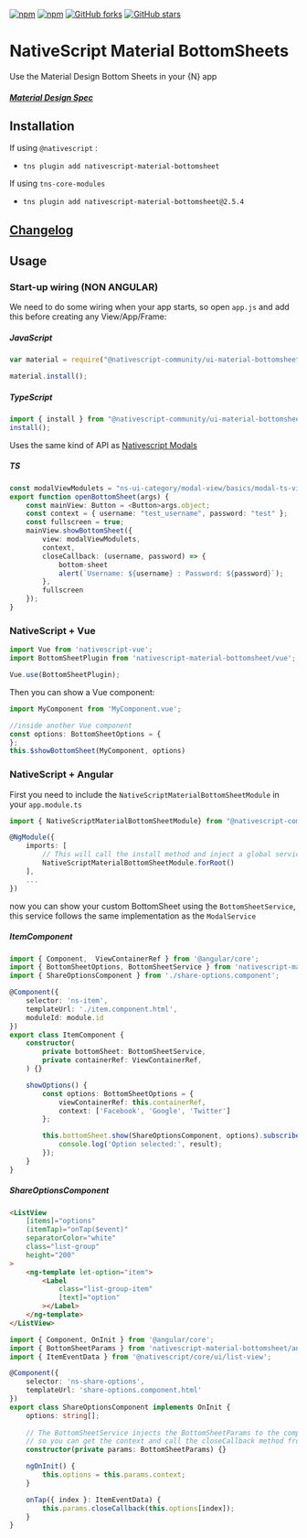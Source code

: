 [![npm](https://img.shields.io/npm/v/nativescript-material-bottomsheet.svg)](https://www.npmjs.com/package/nativescript-material-bottomsheet)
[![npm](https://img.shields.io/npm/dt/nativescript-material-bottomsheet.svg?label=npm%20downloads)](https://www.npmjs.com/package/nativescript-material-bottomsheet)
[![GitHub forks](https://img.shields.io/github/forks/Akylas/nativescript-material-components.svg)](https://github.com/Akylas/nativescript-material-components/network)
[![GitHub stars](https://img.shields.io/github/stars/Akylas/nativescript-material-components.svg)](https://github.com/Akylas/nativescript-material-components/stargazers)

# NativeScript Material BottomSheets

Use the Material Design Bottom Sheets in your {N} app

##### [Material Design Spec](https://material.io/design/components/sheets-bottom.html)

## Installation

If using ```@nativescript``` :
* `tns plugin add nativescript-material-bottomsheet`

If using ```tns-core-modules```
* `tns plugin add nativescript-material-bottomsheet@2.5.4`

## [Changelog](./CHANGELOG.md)

## Usage

### Start-up wiring (NON ANGULAR)
We need to do some wiring when your app starts, so open `app.js` and add this before creating any View/App/Frame:


##### JavaScript
```js
var material = require("@nativescript-community/ui-material-bottomsheet");

material.install();
```

##### TypeScript
```ts
import { install } from "@nativescript-community/ui-material-bottomsheet";
install();
```

Uses the same kind of API as [Nativescript Modals](https://docs.nativescript.org/ui/modal-view)

##### TS

```typescript
const modalViewModulets = "ns-ui-category/modal-view/basics/modal-ts-view-page";
export function openBottomSheet(args) {
    const mainView: Button = <Button>args.object;
    const context = { username: "test_username", password: "test" };
    const fullscreen = true;
    mainView.showBottomSheet({
        view: modalViewModulets,
        context,
        closeCallback: (username, password) => {
            bottom-sheet
            alert(`Username: ${username} : Password: ${password}`);
        },
        fullscreen
    });
}

```

### NativeScript + Vue
```typescript
import Vue from 'nativescript-vue';
import BottomSheetPlugin from 'nativescript-material-bottomsheet/vue';

Vue.use(BottomSheetPlugin);
```
Then you can show a Vue component:
```typescript 
import MyComponent from 'MyComponent.vue';

//inside another Vue component
const options: BottomSheetOptions = {
};
this.$showBottomSheet(MyComponent, options)
```


### NativeScript + Angular
First you need to include the `NativeScriptMaterialBottomSheetModule` in your `app.module.ts`

```typescript
import { NativeScriptMaterialBottomSheetModule} from "@nativescript-community/ui-material-bottomsheet/angular";

@NgModule({
    imports: [
        // This will call the install method and inject a global service called BottomSheetService
        NativeScriptMaterialBottomSheetModule.forRoot()
    ],
    ...
})
```
now you can show your custom BottomSheet using the `BottomSheetService`, this service follows the same implementation as the `ModalService`

##### ItemComponent
```typescript
import { Component,  ViewContainerRef } from '@angular/core';
import { BottomSheetOptions, BottomSheetService } from 'nativescript-material-bottomsheet/angular';
import { ShareOptionsComponent } from './share-options.component';

@Component({
    selector: 'ns-item',
    templateUrl: './item.component.html',
    moduleId: module.id
})
export class ItemComponent {
    constructor(
        private bottomSheet: BottomSheetService, 
        private containerRef: ViewContainerRef,
    ) {}

    showOptions() {
        const options: BottomSheetOptions = {
            viewContainerRef: this.containerRef,
            context: ['Facebook', 'Google', 'Twitter']
        };

        this.bottomSheet.show(ShareOptionsComponent, options).subscribe(result => {
            console.log('Option selected:', result);
        });
    }
}
```
##### ShareOptionsComponent
```html
<ListView
    [items]="options"
    (itemTap)="onTap($event)"
    separatorColor="white"
    class="list-group"
    height="200"
>
    <ng-template let-option="item">
        <Label
            class="list-group-item"
            [text]="option"
        ></Label>
    </ng-template>
</ListView>
```
```typescript
import { Component, OnInit } from '@angular/core';
import { BottomSheetParams } from 'nativescript-material-bottomsheet/angular';
import { ItemEventData } from '@nativescript/core/ui/list-view';

@Component({
    selector: 'ns-share-options',
    templateUrl: 'share-options.component.html'
})
export class ShareOptionsComponent implements OnInit {
    options: string[];
    
    // The BottomSheetService injects the BottomSheetParams to the component
    // so you can get the context and call the closeCallback method from the component displayed in your BottomSheet
    constructor(private params: BottomSheetParams) {}

    ngOnInit() {
        this.options = this.params.context;
    }

    onTap({ index }: ItemEventData) {
        this.params.closeCallback(this.options[index]);
    }
}
```
